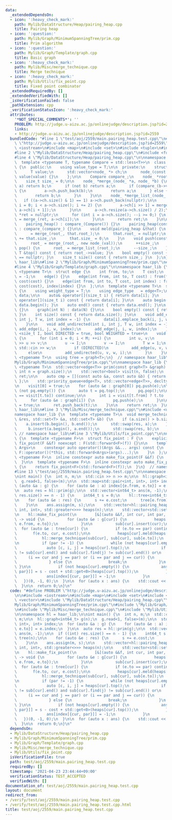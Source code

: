 ```yaml
---
data:
  _extendedDependsOn:
  - icon: ':heavy_check_mark:'
    path: Mylib/DataStructure/Heap/pairing_heap.cpp
    title: Pairing heap
  - icon: ':question:'
    path: Mylib/Graph/MinimumSpanningTree/prim.cpp
    title: Prim algorithm
  - icon: ':question:'
    path: Mylib/Graph/Template/graph.cpp
    title: Basic graph
  - icon: ':heavy_check_mark:'
    path: Mylib/Misc/merge_technique.cpp
    title: Merge technique
  - icon: ':heavy_check_mark:'
    path: Mylib/Utils/fix_point.cpp
    title: Fixed point combinator
  _extendedRequiredBy: []
  _extendedVerifiedWith: []
  _isVerificationFailed: false
  _pathExtension: cpp
  _verificationStatusIcon: ':heavy_check_mark:'
  attributes:
    '*NOT_SPECIAL_COMMENTS*': ''
    PROBLEM: http://judge.u-aizu.ac.jp/onlinejudge/description.jsp?id=2559
    links:
    - http://judge.u-aizu.ac.jp/onlinejudge/description.jsp?id=2559
  bundledCode: "#line 1 \"test/aoj/2559/main.pairing_heap.test.cpp\"\n#define PROBLEM\
    \ \"http://judge.u-aizu.ac.jp/onlinejudge/description.jsp?id=2559\"\n\n#include\
    \ <iostream>\n#include <map>\n#include <set>\n#include <tuple>\n#include <vector>\n\
    #line 2 \"Mylib/DataStructure/Heap/pairing_heap.cpp\"\n#include <functional>\n\
    #line 4 \"Mylib/DataStructure/Heap/pairing_heap.cpp\"\n\nnamespace haar_lib {\n\
    \  template <typename T, typename Compare = std::less<T>>\n  class pairing_heap\
    \ {\n  public:\n    using value_type = T;\n\n  private:\n    struct node_ {\n\
    \      T value;\n      std::vector<node_ *> ch;\n      node_(const T &value) :\
    \ value(value) {}\n    };\n\n    Compare compare_;\n    node_ *root_ = nullptr;\n\
    \    size_t size_ = 0;\n\n    node_ *merge_(node_ *a, node_ *b) {\n      if (not\
    \ a) return b;\n      if (not b) return a;\n      if (compare_(b->value, a->value))\
    \ {\n        a->ch.push_back(b);\n        return a;\n      } else {\n        b->ch.push_back(a);\n\
    \        return b;\n      }\n    }\n\n    node_ *merge_list_(node_ *a) {\n   \
    \   if ((a->ch.size() & 1) == 1) a->ch.push_back(nullptr);\n\n      for (size_t\
    \ i = 0; i < a->ch.size(); i += 2) {\n        a->ch[i >> 1] = merge_(a->ch[i],\
    \ a->ch[i + 1]);\n      }\n\n      a->ch.resize(a->ch.size() / 2);\n\n      node_\
    \ *ret = nullptr;\n      for (int i = a->ch.size(); --i >= 0;) {\n        ret\
    \ = merge_(ret, a->ch[i]);\n      }\n\n      return ret;\n    }\n\n  public:\n\
    \    pairing_heap() : compare_(Compare()) {}\n    pairing_heap(const Compare &compare_)\
    \ : compare_(compare_) {}\n\n    void meld(pairing_heap &that) {\n      root_\
    \      = merge_(root_, that.root_);\n      that.root_ = nullptr;\n      size_\
    \ += that.size_;\n      that.size_ = 0;\n    }\n    void push(const T &val) {\n\
    \      root_ = merge_(root_, new node_(val));\n      ++size_;\n    }\n    void\
    \ pop() {\n      root_ = merge_list_(root_);\n      --size_;\n    }\n    const\
    \ T &top() const { return root_->value; }\n    bool empty() const { return root_\
    \ == nullptr; }\n    size_t size() const { return size_; }\n  };\n}  // namespace\
    \ haar_lib\n#line 2 \"Mylib/Graph/MinimumSpanningTree/prim.cpp\"\n#include <queue>\n\
    #line 4 \"Mylib/Graph/Template/graph.cpp\"\n\nnamespace haar_lib {\n  template\
    \ <typename T>\n  struct edge {\n    int from, to;\n    T cost;\n    int index\
    \ = -1;\n    edge() {}\n    edge(int from, int to, T cost) : from(from), to(to),\
    \ cost(cost) {}\n    edge(int from, int to, T cost, int index) : from(from), to(to),\
    \ cost(cost), index(index) {}\n  };\n\n  template <typename T>\n  struct graph\
    \ {\n    using weight_type = T;\n    using edge_type   = edge<T>;\n\n    std::vector<std::vector<edge<T>>>\
    \ data;\n\n    auto& operator[](size_t i) { return data[i]; }\n    const auto&\
    \ operator[](size_t i) const { return data[i]; }\n\n    auto begin() const { return\
    \ data.begin(); }\n    auto end() const { return data.end(); }\n\n    graph()\
    \ {}\n    graph(int N) : data(N) {}\n\n    bool empty() const { return data.empty();\
    \ }\n    int size() const { return data.size(); }\n\n    void add_edge(int i,\
    \ int j, T w, int index = -1) {\n      data[i].emplace_back(i, j, w, index);\n\
    \    }\n\n    void add_undirected(int i, int j, T w, int index = -1) {\n     \
    \ add_edge(i, j, w, index);\n      add_edge(j, i, w, index);\n    }\n\n    template\
    \ <size_t I, bool DIRECTED = true, bool WEIGHTED = true>\n    void read(int M)\
    \ {\n      for (int i = 0; i < M; ++i) {\n        int u, v;\n        std::cin\
    \ >> u >> v;\n        u -= I;\n        v -= I;\n        T w = 1;\n        if (WEIGHTED)\
    \ std::cin >> w;\n        if (DIRECTED)\n          add_edge(u, v, w, i);\n   \
    \     else\n          add_undirected(u, v, w, i);\n      }\n    }\n  };\n\n  template\
    \ <typename T>\n  using tree = graph<T>;\n}  // namespace haar_lib\n#line 5 \"\
    Mylib/Graph/MinimumSpanningTree/prim.cpp\"\n\nnamespace haar_lib {\n  template\
    \ <typename T>\n  std::vector<edge<T>> prim(const graph<T> &graph) {\n    const\
    \ int n = graph.size();\n    std::vector<bool> visit(n, false);\n    std::vector<edge<T>>\
    \ ret;\n\n    auto cmp = [](const auto &a, const auto &b) { return a.cost > b.cost;\
    \ };\n    std::priority_queue<edge<T>, std::vector<edge<T>>, decltype(cmp)> pq(cmp);\n\
    \n    visit[0] = true;\n    for (auto &e : graph[0]) pq.push(e);\n\n    while\
    \ (not pq.empty()) {\n      auto t = pq.top();\n      pq.pop();\n\n      if (visit[t.from]\
    \ == visit[t.to]) continue;\n\n      int i = visit[t.from] ? t.to : t.from;\n\
    \      for (auto &e : graph[i]) {\n        pq.push(e);\n      }\n\n      visit[i]\
    \ = true;\n      ret.push_back(t);\n    }\n\n    return ret;\n  }\n}  // namespace\
    \ haar_lib\n#line 3 \"Mylib/Misc/merge_technique.cpp\"\n#include <utility>\n\n\
    namespace haar_lib {\n  template <typename T>\n  void merge_technique(std::set<T>\
    \ &res, std::set<T> &a, std::set<T> &b) {\n    if (a.size() > b.size()) {\n  \
    \    a.insert(b.begin(), b.end());\n      std::swap(res, a);\n    } else {\n \
    \     b.insert(a.begin(), a.end());\n      std::swap(res, b);\n    }\n  }\n} \
    \ // namespace haar_lib\n#line 3 \"Mylib/Utils/fix_point.cpp\"\n\nnamespace haar_lib\
    \ {\n  template <typename F>\n  struct fix_point : F {\n    explicit constexpr\
    \ fix_point(F &&f) noexcept : F(std::forward<F>(f)) {}\n\n    template <typename...\
    \ Args>\n    constexpr auto operator()(Args &&... args) const {\n      return\
    \ F::operator()(*this, std::forward<Args>(args)...);\n    }\n  };\n\n  template\
    \ <typename F>\n  inline constexpr auto make_fix_point(F &&f) {\n    return fix_point<F>(std::forward<F>(f));\n\
    \  }\n\n  template <typename F>\n  inline constexpr auto make_fix_point(F &f)\
    \ {\n    return fix_point<F>(std::forward<F>(f));\n  }\n}  // namespace haar_lib\n\
    #line 13 \"test/aoj/2559/main.pairing_heap.test.cpp\"\n\nnamespace hl = haar_lib;\n\
    \nint main() {\n  int n, m;\n  std::cin >> n >> m;\n\n  hl::graph<int64_t> g(n);\n\
    \  g.read<1, false>(m);\n\n  std::map<std::pair<int, int>, int> index;\n  for\
    \ (auto &a : g) {\n    for (auto &e : a) index[{e.from, e.to}] = e.index;\n  }\n\
    \n  auto res = hl::prim(g);\n\n  std::vector<int64_t> ans(m, -1);\n\n  if ((int)\
    \ res.size() == n - 1) {\n    int64_t s = 0;\n    hl::tree<int64_t> tree(n);\n\
    \n    for (auto &e : res) {\n      s += e.cost;\n      tree[e.from].push_back(e);\n\
    \    }\n\n    ans.assign(m, s);\n\n    std::vector<hl::pairing_heap<std::tuple<int64_t,\
    \ int, int>, std::greater<>>> heaps(n);\n\n    std::vector<std::set<int>> sub(n);\n\
    \n    hl::make_fix_point(\n        [&](auto &&f, int cur, int par, int64_t cost)\
    \ -> void {\n          for (auto &e : g[cur]) {\n            heaps[cur].push({e.cost,\
    \ e.from, e.to});\n          }\n\n          sub[cur].insert(cur);\n\n        \
    \  for (auto &e : tree[cur]) {\n            if (e.to == par) continue;\n     \
    \       f(e.to, cur, e.cost);\n\n            heaps[cur].meld(heaps[e.to]);\n \
    \           hl::merge_technique(sub[cur], sub[cur], sub[e.to]);\n          }\n\
    \n          if (par != -1) {\n            while (not heaps[cur].empty()) {\n \
    \             auto [c, i, j] = heaps[cur].top();\n              if ((sub[cur].find(i)\
    \ != sub[cur].end() and sub[cur].find(j) != sub[cur].end()) or\n             \
    \     (i == cur and j == par) or (i == par and j == cur)) {\n                heaps[cur].pop();\n\
    \              } else {\n                break;\n              }\n           \
    \ }\n\n            if (not heaps[cur].empty()) {\n              ans[index[{cur,\
    \ par}]] = s - cost + std::get<0>(heaps[cur].top());\n            } else {\n \
    \             ans[index[{cur, par}]] = -1;\n            }\n          }\n     \
    \   })(0, -1, 0);\n  }\n\n  for (auto x : ans) {\n    std::cout << x << std::endl;\n\
    \  }\n\n  return 0;\n}\n"
  code: "#define PROBLEM \"http://judge.u-aizu.ac.jp/onlinejudge/description.jsp?id=2559\"\
    \n\n#include <iostream>\n#include <map>\n#include <set>\n#include <tuple>\n#include\
    \ <vector>\n#include \"Mylib/DataStructure/Heap/pairing_heap.cpp\"\n#include \"\
    Mylib/Graph/MinimumSpanningTree/prim.cpp\"\n#include \"Mylib/Graph/Template/graph.cpp\"\
    \n#include \"Mylib/Misc/merge_technique.cpp\"\n#include \"Mylib/Utils/fix_point.cpp\"\
    \n\nnamespace hl = haar_lib;\n\nint main() {\n  int n, m;\n  std::cin >> n >>\
    \ m;\n\n  hl::graph<int64_t> g(n);\n  g.read<1, false>(m);\n\n  std::map<std::pair<int,\
    \ int>, int> index;\n  for (auto &a : g) {\n    for (auto &e : a) index[{e.from,\
    \ e.to}] = e.index;\n  }\n\n  auto res = hl::prim(g);\n\n  std::vector<int64_t>\
    \ ans(m, -1);\n\n  if ((int) res.size() == n - 1) {\n    int64_t s = 0;\n    hl::tree<int64_t>\
    \ tree(n);\n\n    for (auto &e : res) {\n      s += e.cost;\n      tree[e.from].push_back(e);\n\
    \    }\n\n    ans.assign(m, s);\n\n    std::vector<hl::pairing_heap<std::tuple<int64_t,\
    \ int, int>, std::greater<>>> heaps(n);\n\n    std::vector<std::set<int>> sub(n);\n\
    \n    hl::make_fix_point(\n        [&](auto &&f, int cur, int par, int64_t cost)\
    \ -> void {\n          for (auto &e : g[cur]) {\n            heaps[cur].push({e.cost,\
    \ e.from, e.to});\n          }\n\n          sub[cur].insert(cur);\n\n        \
    \  for (auto &e : tree[cur]) {\n            if (e.to == par) continue;\n     \
    \       f(e.to, cur, e.cost);\n\n            heaps[cur].meld(heaps[e.to]);\n \
    \           hl::merge_technique(sub[cur], sub[cur], sub[e.to]);\n          }\n\
    \n          if (par != -1) {\n            while (not heaps[cur].empty()) {\n \
    \             auto [c, i, j] = heaps[cur].top();\n              if ((sub[cur].find(i)\
    \ != sub[cur].end() and sub[cur].find(j) != sub[cur].end()) or\n             \
    \     (i == cur and j == par) or (i == par and j == cur)) {\n                heaps[cur].pop();\n\
    \              } else {\n                break;\n              }\n           \
    \ }\n\n            if (not heaps[cur].empty()) {\n              ans[index[{cur,\
    \ par}]] = s - cost + std::get<0>(heaps[cur].top());\n            } else {\n \
    \             ans[index[{cur, par}]] = -1;\n            }\n          }\n     \
    \   })(0, -1, 0);\n  }\n\n  for (auto x : ans) {\n    std::cout << x << std::endl;\n\
    \  }\n\n  return 0;\n}\n"
  dependsOn:
  - Mylib/DataStructure/Heap/pairing_heap.cpp
  - Mylib/Graph/MinimumSpanningTree/prim.cpp
  - Mylib/Graph/Template/graph.cpp
  - Mylib/Misc/merge_technique.cpp
  - Mylib/Utils/fix_point.cpp
  isVerificationFile: true
  path: test/aoj/2559/main.pairing_heap.test.cpp
  requiredBy: []
  timestamp: '2021-04-23 23:44:44+09:00'
  verificationStatus: TEST_ACCEPTED
  verifiedWith: []
documentation_of: test/aoj/2559/main.pairing_heap.test.cpp
layout: document
redirect_from:
- /verify/test/aoj/2559/main.pairing_heap.test.cpp
- /verify/test/aoj/2559/main.pairing_heap.test.cpp.html
title: test/aoj/2559/main.pairing_heap.test.cpp
---
```

